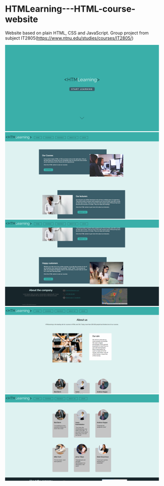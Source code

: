 # HTMLearning---HTML-course-website
Website based on plain HTML, CSS and JavaScript. Group project from subject IT2805(https://www.ntnu.edu/studies/courses/IT2805/)

<img alt="<Main page" src="1.png">
<br>
<img alt="<Main page" src="2.png">
<br>
<img alt="<Main page" src="3.png">
<br>
<img alt="<Main page" src="4.png">
<br>
<img alt="<Main page" src="5.png">
